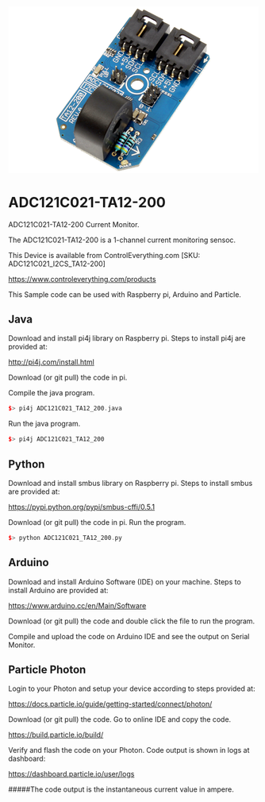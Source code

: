 [![ADC121C021-TA12-200](ADC121C021_I2CS_TA12-200.png)](https://www.controleverything.com/products)
# ADC121C021-TA12-200
ADC121C021-TA12-200 Current Monitor.

The ADC121C021-TA12-200 is a 1-channel current monitoring sensoc.

This Device is available from ControlEverything.com [SKU: ADC121C021_I2CS_TA12-200]

https://www.controleverything.com/products

This Sample code can be used with Raspberry pi, Arduino and Particle.

## Java
Download and install pi4j library on Raspberry pi. Steps to install pi4j are provided at:

http://pi4j.com/install.html

Download (or git pull) the code in pi.

Compile the java program.
```cpp
$> pi4j ADC121C021_TA12_200.java
```

Run the java program.
```cpp
$> pi4j ADC121C021_TA12_200
```

## Python
Download and install smbus library on Raspberry pi. Steps to install smbus are provided at:

https://pypi.python.org/pypi/smbus-cffi/0.5.1

Download (or git pull) the code in pi. Run the program.

```cpp
$> python ADC121C021_TA12_200.py
```

## Arduino
Download and install Arduino Software (IDE) on your machine. Steps to install Arduino are provided at:

https://www.arduino.cc/en/Main/Software

Download (or git pull) the code and double click the file to run the program.

Compile and upload the code on Arduino IDE and see the output on Serial Monitor.


## Particle Photon

Login to your Photon and setup your device according to steps provided at:

https://docs.particle.io/guide/getting-started/connect/photon/

Download (or git pull) the code. Go to online IDE and copy the code.

https://build.particle.io/build/

Verify and flash the code on your Photon. Code output is shown in logs at dashboard:

https://dashboard.particle.io/user/logs

#####The code output is the instantaneous current value in ampere.
